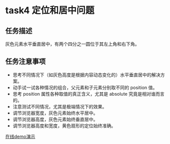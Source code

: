 # task4  定位和居中问题
<h2>任务描述</h2>
<p>灰色元素水平垂直居中，有两个四分之一圆位于其左上角和右下角。</p>
<h2>任务注意事项</h2>
<ul>
  <li>思考不同情况下（如灰色高度是根据内容动态变化的）水平垂直居中的解决方案。</li>
  <li>动手试一试各种情况的组合，父元素和子元素分别取不同的 position 值。</li>
  <li>思考 position 属性各种取值的真正含义，尤其是 absolute 究竟是相对谁而言的。</li>
  <li>注意测试不同情况，尤其是极端情况下的效果。</li>
  <li>调节浏览器宽度，灰色元素始终水平居中。</li>
  <li>调节浏览器高度，灰色元素始终垂直居中。</li>
  <li>调节浏览器高度和宽度，黄色扇形的定位始终准确。</li>
</ul>
<p><a href="http://printingchen.github.io/task4">在线demo演示</a></p>
